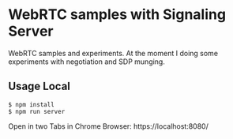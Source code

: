 WebRTC samples with Signaling Server
==============

WebRTC samples and experiments. 
At the moment I doing some experiments with negotiation and SDP munging.

## Usage Local

```
$ npm install
$ npm run server
```

Open in two Tabs in Chrome Browser: https://localhost:8080/


